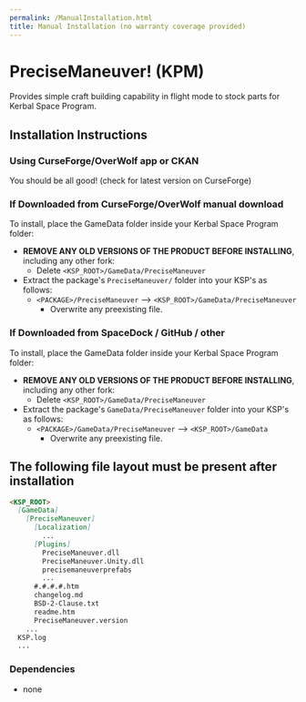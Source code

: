 ```yaml
---
permalink: /ManualInstallation.html
title: Manual Installation (no warranty coverage provided)
---
```


<!-- ManualInstallation.md v1.1.0.0
PreciseManeuver! (KPM)
created: 01 Oct 2019
updated: 02 Mar 2022 -->

<!-- based upon work by Lisias -->

# PreciseManeuver! (KPM)

Provides simple craft building capability in flight mode to stock parts for Kerbal Space Program.

## Installation Instructions

### Using CurseForge/OverWolf app or CKAN

You should be all good! (check for latest version on CurseForge)

### If Downloaded from CurseForge/OverWolf manual download

To install, place the GameData folder inside your Kerbal Space Program folder:

* **REMOVE ANY OLD VERSIONS OF THE PRODUCT BEFORE INSTALLING**, including any other fork:
  * Delete `<KSP_ROOT>/GameData/PreciseManeuver`
* Extract the package's `PreciseManeuver/` folder into your KSP's as follows:
  * `<PACKAGE>/PreciseManeuver` --> `<KSP_ROOT>/GameData/PreciseManeuver`
    * Overwrite any preexisting file.

### If Downloaded from SpaceDock / GitHub / other

To install, place the GameData folder inside your Kerbal Space Program folder:

* **REMOVE ANY OLD VERSIONS OF THE PRODUCT BEFORE INSTALLING**, including any other fork:
  * Delete `<KSP_ROOT>/GameData/PreciseManeuver`
* Extract the package's `GameData/PreciseManeuver` folder into your KSP's as follows:
  * `<PACKAGE>/GameData/PreciseManeuver` --> `<KSP_ROOT>/GameData`
    * Overwrite any preexisting file.

## The following file layout must be present after installation

```markdown
<KSP_ROOT>
  [GameData]
    [PreciseManeuver]
      [Localization]
        ...
      [Plugins]
        PreciseManeuver.dll
        PreciseManeuver.Unity.dll
        precisemaneuverprefabs
        ...
      #.#.#.#.htm
      changelog.md
      BSD-2-Clause.txt
      readme.htm
      PreciseManeuver.version
    ...
  KSP.log
  ...
```

### Dependencies

* none
